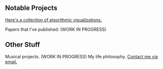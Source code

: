 ## Notable Projects

[Here's a collection of algorithmic visualizations.](https://github.com/deepdaydreams/deepdaydreams.github.io/edit/main/README.md) 

Papers that I've published: (WORK IN PROGRESS)

## Other Stuff

Musical projects. (WORK IN PROGRESS)
My life philosophy. 
[Contact me via email.](mailto://nicholaslai749@gmail.com)

